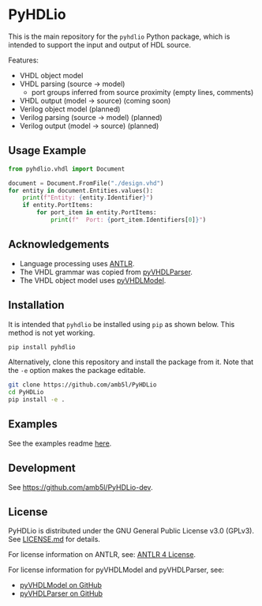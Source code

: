 # PyHDLio

This is the main repository for the `pyhdlio` Python package, which is intended to support the input and output of HDL source.

Features:
- VHDL object model
- VHDL parsing (source → model)
  - port groups inferred from source proximity (empty lines, comments)
- VHDL output (model → source) (coming soon)
- Verilog object model (planned)
- Verilog parsing (source → model) (planned)
- Verilog output (model → source) (planned)

## Usage Example

```python
from pyhdlio.vhdl import Document

document = Document.FromFile("./design.vhd")
for entity in document.Entities.values():
    print(f"Entity: {entity.Identifier}")
    if entity.PortItems:
        for port_item in entity.PortItems:
            print(f"  Port: {port_item.Identifiers[0]}")
```

## Acknowledgements

- Language processing uses [ANTLR](https://www.antlr.org/).
- The VHDL grammar was copied from [pyVHDLParser](https://github.com/VHDL/pyVHDLParser).
- The VHDL object model uses [pyVHDLModel](https://github.com/VHDL/pyVHDLModel).

## Installation

It is intended that `pyhdlio` be installed using `pip` as shown below. This method is not yet working.

```bash
pip install pyhdlio
```

Alternatively, clone this repository and install the package from it. Note that the `-e` option makes the package editable.

```bash
git clone https://github.com/amb5l/PyHDLio
cd PyHDLio
pip install -e .
```

## Examples

See the examples readme [here](examples/README.md).

## Development

See https://github.com/amb5l/PyHDLio-dev.


## License

PyHDLio is distributed under the GNU General Public License v3.0 (GPLv3). See [LICENSE.md](./LICENSE.md) for details.

For license information on ANTLR, see: [ANTLR 4 License](https://www.antlr.org/license.html).

For license information for pyVHDLModel and pyVHDLParser, see:
- [pyVHDLModel on GitHub](https://github.com/Paebbels/pyVHDLModel)
- [pyVHDLParser on GitHub](https://github.com/Paebbels/pyVHDLParser)

